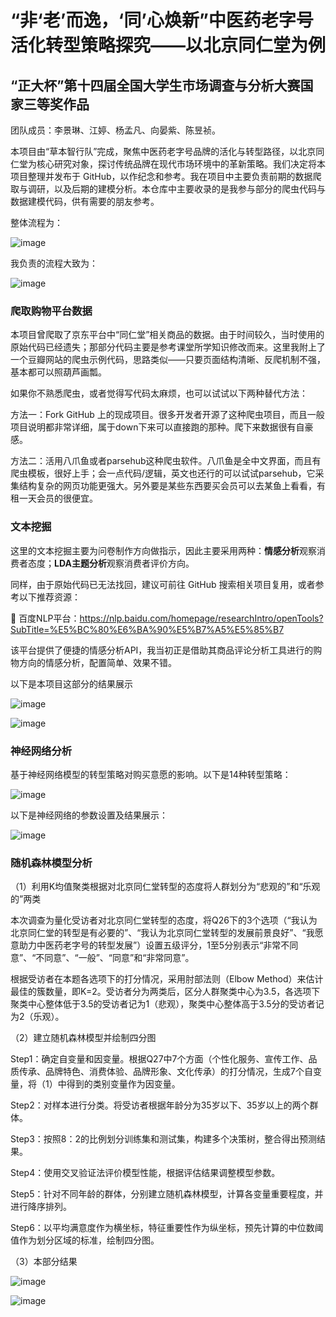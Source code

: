 # “非‘老’而逸，‘同’心焕新”中医药老字号活化转型策略探究——以北京同仁堂为例
## “正大杯”第十四届全国大学生市场调查与分析大赛国家三等奖作品
团队成员：李景琳、江婷、杨孟凡、向晏紫、陈昱祯。

本项目由“草本智行队”完成，聚焦中医药老字号品牌的活化与转型路径，以北京同仁堂为核心研究对象，探讨传统品牌在现代市场环境中的革新策略。我们决定将本项目整理并发布于 GitHub，以作纪念和参考。我在项目中主要负责前期的数据爬取与调研，以及后期的建模分析。本仓库中主要收录的是我参与部分的爬虫代码与数据建模代码，供有需要的朋友参考。

整体流程为：

![image](https://github.com/user-attachments/assets/a5140697-fe84-4bf7-bce7-2adf83f9bf38)

我负责的流程大致为：

![image](https://github.com/user-attachments/assets/b95a6be1-6091-46b8-bd6f-162cd9fafdf1)

### 爬取购物平台数据

  本项目曾爬取了京东平台中“同仁堂”相关商品的数据。由于时间较久，当时使用的原始代码已经遗失；那部分代码主要是参考课堂所学知识修改而来。这里我附上了一个豆瓣网站的爬虫示例代码，思路类似——只要页面结构清晰、反爬机制不强，基本都可以照葫芦画瓢。
  
  如果你不熟悉爬虫，或者觉得写代码太麻烦，也可以试试以下两种替代方法：
  
  方法一：Fork GitHub 上的现成项目。很多开发者开源了这种爬虫项目，而且一般项目说明都非常详细，属于down下来可以直接跑的那种。爬下来数据很有自豪感。
  
  方法二：活用八爪鱼或者parsehub这种爬虫软件。八爪鱼是全中文界面，而且有爬虫模板，很好上手；会一点代码/逻辑，英文也还行的可以试试parsehub，它采集结构复杂的网页功能更强大。另外要是某些东西要买会员可以去某鱼上看看，有租一天会员的很便宜。

### 文本挖掘
  这里的文本挖掘主要为问卷制作方向做指示，因此主要采用两种：**情感分析**观察消费者态度；**LDA主题分析**观察消费者评价方向。
  
  同样，由于原始代码已无法找回，建议可前往 GitHub 搜索相关项目复用，或者参考以下推荐资源：

  🔗 百度NLP平台：https://nlp.baidu.com/homepage/researchIntro/openTools?SubTitle=%E5%BC%80%E6%BA%90%E5%B7%A5%E5%85%B7

  该平台提供了便捷的情感分析API，我当初正是借助其商品评论分析工具进行的购物方向的情感分析，配置简单、效果不错。

  以下是本项目这部分的结果展示
  
  ![image](https://github.com/user-attachments/assets/40cdd1e5-beb4-41e7-98fb-ebc91fe44c57)
  
  ![image](https://github.com/user-attachments/assets/2faef295-294b-40cc-8d07-7568f2e55ed8)


### 神经网络分析
  基于神经网络模型的转型策略对购买意愿的影响。以下是14种转型策略：
  
  ![image](https://github.com/user-attachments/assets/565119b8-dcde-40d3-8c87-45ba187d58f7)

  以下是神经网络的参数设置及结果展示：
  
  ![image](https://github.com/user-attachments/assets/52d9c444-ac6f-4705-9da9-629c2fdd38c8)




### 随机森林模型分析
（1）利用K均值聚类根据对北京同仁堂转型的态度将人群划分为“悲观的”和“乐观的”两类

  本次调查为量化受访者对北京同仁堂转型的态度，将Q26下的3个选项（“我认为北京同仁堂的转型是有必要的”、“我认为北京同仁堂转型的发展前景良好”、“我愿意助力中医药老字号的转型发展”）设置五级评分，1至5分别表示“非常不同意”、“不同意”、“一般”、“同意”和“非常同意”。
  
  根据受访者在本题各选项下的打分情况，采用肘部法则（Elbow Method）来估计最佳的簇数量，即K=2。受访者分为两类后，区分人群聚类中心为3.5，各选项下聚类中心整体低于3.5的受访者记为1（悲观），聚类中心整体高于3.5分的受访者记为2（乐观）。
  
（2）建立随机森林模型并绘制四分图

  Step1：确定自变量和因变量。根据Q27中7个方面（个性化服务、宣传工作、品质传承、品牌特色、消费体验、品牌形象、文化传承）的打分情况，生成7个自变量，将（1）中得到的类别变量作为因变量。

  Step2：对样本进行分类。将受访者根据年龄分为35岁以下、35岁以上的两个群体。

  Step3：按照8：2的比例划分训练集和测试集，构建多个决策树，整合得出预测结果。

  Step4：使用交叉验证法评价模型性能，根据评估结果调整模型参数。

  Step5：针对不同年龄的群体，分别建立随机森林模型，计算各变量重要程度，并进行降序排列。

  Step6：以平均满意度作为横坐标，特征重要性作为纵坐标，预先计算的中位数阈值作为划分区域的标准，绘制四分图。

（3）本部分结果

  ![image](https://github.com/user-attachments/assets/54ec4f45-a53c-45a3-9c2d-d201133e1ee8)

  ![image](https://github.com/user-attachments/assets/08c1ccd2-611b-4574-a7fa-ecf92ced13d0)

